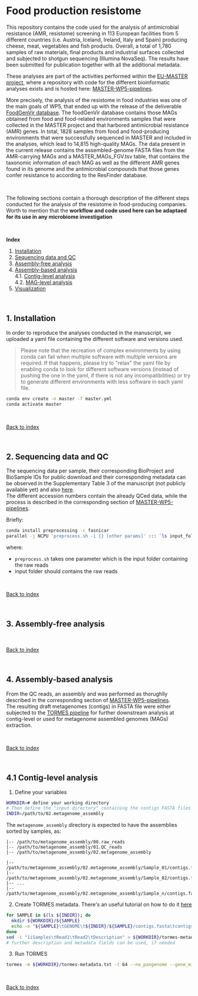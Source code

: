 # Food production resistome

This repository contains the code used for the analysis of antimicrobial resistance (AMR, resistome) screening in 113 European facilities from 5 different countries (i.e. Austria, Iceland, Ireland, Italy and Spain) producing cheese, meat, vegetables and fish products. Overall, a total of 1,780 samples of raw materials, final products and industrial surfaces collected and subjected to shotgun sequencing (Illumina NovaSeq). The results have been submitted for publication together with all the additional metadata.  

These analyses are part of the activities performed within the [EU-MASTER project](https://www.master-h2020.eu/readmore.html), where a repository with code for the different bioinformatic analyses exists and is hosted here: [MASTER-WP5-pipelines](https://github.com/SegataLab/MASTER-WP5-pipelines).  

More precisely, the analysis of the resistome in food industries was one of the main goals of WP5, that ended up with the release of the deliverable [FoodGenVir database](https://zenodo.org/records/8344969). The foodGenVir database contains those MAGs obtained from food and food-related environments samples that were collected in the MASTER project and that harbored antimicrobial resistance (AMR) genes. In total, 1828 samples from food and food-producing environments that were successfully sequenced in MASTER and included in the analyses, which lead to 14,815 high-quality MAGs. The data present in the current release contains the assembled-genome FASTA files from the AMR-carrying MAGs and a MASTER_MAGs_FGV.tsv table, that contains the taxonomic information of each MAG as well as the different AMR genes found in its genome and the antimicrobial compounds that those genes confer resistance to according to the ResFinder database.  

<br>

The following sections contain a thorough description of the different steps conducted for the analysis of the resistome in food-producing companies. Worth to mention that the **workflow and code used here can be adaptaed for its use in any microbiome investigation**

<br>

**Index**  
1. [Installation](#id1)
2. [Sequencing data and QC](#id2)
3. [Assembly-free analysis](#id3)
4. [Assembly-based analysis](#id4)  
4.1. [Contig-level analysis](#id41)  
4.2. [MAG-level analysis](#id42)
5. [Visualization](#id5)

<br>

## 1. Installation<a name="id1"></a>

In order to reproduce the analyses conducted in the manuscript, we uploaded a yaml file containing the different software and versions used.  
> Please note that the recreation of complex environments by using conda can fail when multiple software with multiple versions are required. If that happens, please try to "relax" the yaml file by enabling conda to look for different software versions (instead of pushing the one in the yaml, if there is not any incompatibilities) or try to generate different environments with less software in each yaml file.

```bash
conda env create -n master -f master.yml
conda activate master
```

<br>

[Back to index](#idx)

<br>

## 2. Sequencing data and QC<a name="id2"></a>

The sequencing data per sample, their corresponding BioProject and BioSample IDs for public download and their corresponding metadata can be observed in the Supplementary Table 3 of the manuscript (not publicly available yet) and also [here](https://raw.githubusercontent.com/nmquijada/food-production-resistome/refs/heads/main/files/Supplementary_Table_3_MASTER_metadata.tsv).  
The different accession numbers contain the already QCed data, while the process is described in the corresponding section of [MASTER-WP5-pipelines](https://github.com/SegataLab/MASTER-WP5-pipelines/tree/master/02-Preprocessing).  

Briefly:

```bash
conda install preprocessing -c fasnicar
parallel -j NCPU 'preprocess.sh -i {} [other params]' ::: `ls input_folder`
```

where:

- `preprocess.sh` takes one parameter which is the input folder containing the raw reads
- input folder should contains the raw reads

<br>

[Back to index](#idx)

<br>

## 3. Assembly-free analysis<a name="id3"></a>

<br>

[Back to index](#idx)

<br>

## 4. Assembly-based analysis<a name="id4"></a>

From the QC reads, an assembly and was performed as thorughlly described in the corresponding section of [MASTER-WP5-pipelines](https://github.com/SegataLab/MASTER-WP5-pipelines/tree/master/05-Assembly_pipeline).  
The resulting draft metagenomes (contigs) in FASTA file were either subjected to the [TORMES pipeline](https://github.com/nmquijada/tormes) for further downstream analysis at contig-level or used for metagenome assembled genomes (MAGs) extraction.  

<br>

[Back to index](#idx)

<br>

## 4.1 Contig-level analysis<a name="id41"></a>

1. Define your variables

```bash
WORKDIR=# define your working directory
# Then define the "input directory" containing the contigs FASTA files in different directories regarding the sample. e.g
INDIR=/path/to/02.metagenome_assembly
```

The `metagenome_assembly` directory is expected to have the assemblies sorted by samples, as:

```
|-- /path/to/metagenome_assembly/00.raw_reads
|-- /path/to/metagenome_assembly/01.QC_reads
|-- /path/to/metagenome_assembly/02.metagenome_assembly
```

```
|-- /path/to/metagenome_assembly/02.metagenome_assembly/Sample_01/contigs.fasta
|-- /path/to/metagenome_assembly/02.metagenome_assembly/Sample_02/contigs.fasta
|-- ...
|-- /path/to/metagenome_assembly/02.metagenome_assembly/Sample_n/contigs.fasta
```

2. Create TORMES metadata. There's an useful tutorial on how to do it [here](https://github.com/nmquijada/tormes/wiki/Shortcut-to-generate-the-metadata-file-for-TORMES)

```bash
for SAMPLE in $(ls ${INDIR}); do
  mkdir ${WORKDIR}/${SAMPLE}
  echo -e "${SAMPLE}\tGENOME\t${INDIR}/${SAMPLE}/contigs.fasta\tcontigs from ${SAMPLE}" >> ${WORKDIR}/tormes-metadata.txt
done
sed -i "1iSamples\tRead1\tRead2\tDescription" > ${WORKDIR}/tormes-metadata.txt
# further description and metadata fields can be used, if needed
```

3. Run TORMES
```bash
tormes -m ${WORKDIR}/tormes-metadata.txt -t 64 --no_pangenome --gene_min_id 80 --gene_min_cov 80 --only_gene_prediction --prodigal_options "-p meta" --custom_genes_db "plasmidfinder" --min_contig_len 1000 -o ${WORKDIR}/MASTER-tormes 
```

<br>

[Back to index](#idx)

<br>

